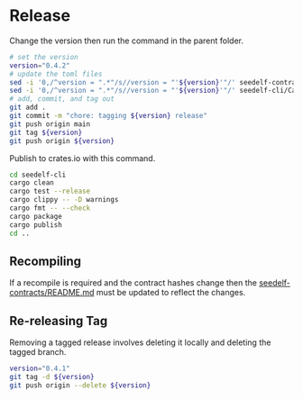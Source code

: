 # Release

Change the version then run the command in the parent folder.

```bash
# set the version
version="0.4.2"
# update the toml files
sed -i '0,/^version = ".*"/s//version = "'${version}'"/' seedelf-contracts/aiken.toml
sed -i '0,/^version = ".*"/s//version = "'${version}'"/' seedelf-cli/Cargo.toml
# add, commit, and tag out
git add .
git commit -m "chore: tagging ${version} release"
git push origin main
git tag ${version}
git push origin ${version}
```

Publish to crates.io with this command.

```bash
cd seedelf-cli
cargo clean
cargo test --release
cargo clippy -- -D warnings
cargo fmt -- --check
cargo package
cargo publish
cd ..
```

## Recompiling

If a recompile is required and the contract hashes change then the [seedelf-contracts/README.md](./seedelf-contracts/README.md) must be updated to reflect the changes. 

## Re-releasing Tag

Removing a tagged release involves deleting it locally and deleting the tagged branch.

```bash
version="0.4.1"
git tag -d ${version}
git push origin --delete ${version}
```
